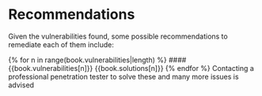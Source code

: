 # Recommendations

Given the vulnerabilities found, some possible recommendations to remediate each of them include:

{% for n in range(book.vulnerabilities|length) %}
####{{book.vulnerabilities[n]}}
{{book.solutions[n]}}
{% endfor %}
Contacting a professional penetration tester to solve these and many more issues is advised
